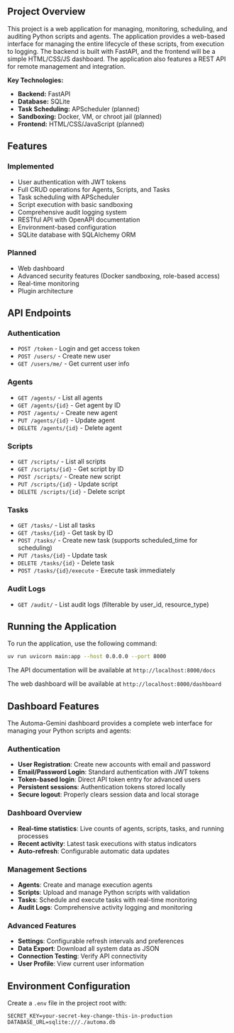 ## Project Overview

This project is a web application for managing, monitoring, scheduling, and auditing Python scripts and agents. The application provides a web-based interface for managing the entire lifecycle of these scripts, from execution to logging. The backend is built with FastAPI, and the frontend will be a simple HTML/CSS/JS dashboard. The application also features a REST API for remote management and integration.

**Key Technologies:**

*   **Backend:** FastAPI
*   **Database:** SQLite
*   **Task Scheduling:** APScheduler (planned)
*   **Sandboxing:** Docker, VM, or chroot jail (planned)
*   **Frontend:** HTML/CSS/JavaScript (planned)

## Features

### Implemented
- User authentication with JWT tokens
- Full CRUD operations for Agents, Scripts, and Tasks
- Task scheduling with APScheduler
- Script execution with basic sandboxing
- Comprehensive audit logging system
- RESTful API with OpenAPI documentation
- Environment-based configuration
- SQLite database with SQLAlchemy ORM

### Planned
- Web dashboard
- Advanced security features (Docker sandboxing, role-based access)
- Real-time monitoring
- Plugin architecture

## API Endpoints

### Authentication
- `POST /token` - Login and get access token
- `POST /users/` - Create new user
- `GET /users/me/` - Get current user info

### Agents
- `GET /agents/` - List all agents
- `GET /agents/{id}` - Get agent by ID
- `POST /agents/` - Create new agent
- `PUT /agents/{id}` - Update agent
- `DELETE /agents/{id}` - Delete agent

### Scripts
- `GET /scripts/` - List all scripts
- `GET /scripts/{id}` - Get script by ID
- `POST /scripts/` - Create new script
- `PUT /scripts/{id}` - Update script
- `DELETE /scripts/{id}` - Delete script

### Tasks
- `GET /tasks/` - List all tasks
- `GET /tasks/{id}` - Get task by ID
- `POST /tasks/` - Create new task (supports scheduled_time for scheduling)
- `PUT /tasks/{id}` - Update task
- `DELETE /tasks/{id}` - Delete task
- `POST /tasks/{id}/execute` - Execute task immediately

### Audit Logs
- `GET /audit/` - List audit logs (filterable by user_id, resource_type)

## Running the Application

To run the application, use the following command:

```bash
uv run uvicorn main:app --host 0.0.0.0 --port 8000
```

The API documentation will be available at `http://localhost:8000/docs`

The web dashboard will be available at `http://localhost:8000/dashboard`

## Dashboard Features

The Automa-Gemini dashboard provides a complete web interface for managing your Python scripts and agents:

### Authentication
- **User Registration**: Create new accounts with email and password
- **Email/Password Login**: Standard authentication with JWT tokens
- **Token-based login**: Direct API token entry for advanced users
- **Persistent sessions**: Authentication tokens stored locally
- **Secure logout**: Properly clears session data and local storage

### Dashboard Overview
- **Real-time statistics**: Live counts of agents, scripts, tasks, and running processes
- **Recent activity**: Latest task executions with status indicators
- **Auto-refresh**: Configurable automatic data updates

### Management Sections
- **Agents**: Create and manage execution agents
- **Scripts**: Upload and manage Python scripts with validation
- **Tasks**: Schedule and execute tasks with real-time monitoring
- **Audit Logs**: Comprehensive activity logging and monitoring

### Advanced Features
- **Settings**: Configurable refresh intervals and preferences
- **Data Export**: Download all system data as JSON
- **Connection Testing**: Verify API connectivity
- **User Profile**: View current user information

## Environment Configuration

Create a `.env` file in the project root with:

```
SECRET_KEY=your-secret-key-change-this-in-production
DATABASE_URL=sqlite:///./automa.db
```
